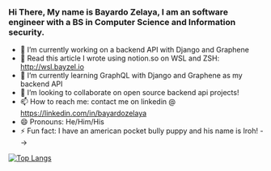 ### Hi There, My name is Bayardo Zelaya, I am an software engineer with a BS in Computer Science and Information security.

- 🔭 I’m currently working on a backend API with Django and Graphene
- 📖 Read this article I wrote using notion.so on WSL and ZSH: http://wsl.bayzel.io
- 🌱 I’m currently learning GraphQL with Django and Graphene as my backend API
- 👯 I’m looking to collaborate on open source backend api projects!
- 📫 How to reach me: contact me on linkedin @ https://linkedin.com/in/bayardozelaya
- 😄 Pronouns: He/Him/His
- ⚡ Fun fact: I have an american pocket bully puppy and his name is Iroh!
-->

[![Top Langs](https://github-readme-stats.vercel.app/api/top-langs/?username=bayardozelaya)](https://github.com/bayardozelaya/github-readme-stats)
